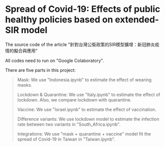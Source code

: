 # Spread of Covid-19: Effects of public healthy policies based on extended-SIR model
The source code of the article "針對台灣公衛政策的SIR模型擴增：新冠肺炎疫情的擬合與應用"

All codes need to run on "Google Colaboratory".

There are five parts in this project:

>Mask: We use "Indonesia.ipynb" to estimate the effect of wearing masks.
>
>Lockdown & Quarantine: We use "Italy.ipynb" to estimate the effect of lockdown. Also, we compare lockdown with quarantine.
>
>Vaccine: We use "Israel.ipynb" to estimate the effect of vaccination.
>
>Difference variants: We use lockdown model to estimate the infection rate between two variants in "South_Africa.ipynb".
>
>Integrations: We use "mask + quarantine + vaccine" model fit the spread of Covid-19 in Taiwan in "Taiwan.ipynb".
